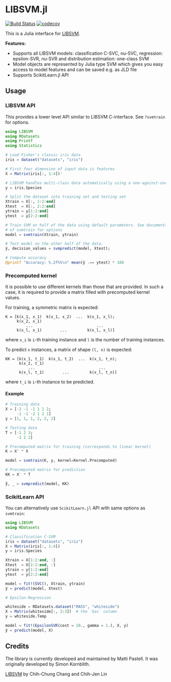 # LIBSVM.jl

[![Build Status](https://github.com/JuliaML/LIBSVM.jl/workflows/CI/badge.svg?branch=master)](https://github.com/JuliaML/LIBSVM.jl/actions?query=workflow%3ACI)
[![codecov](https://codecov.io/gh/JuliaML/LIBSVM.jl/branch/master/graph/badge.svg?token=bGwzyTtNPn)](https://codecov.io/gh/JuliaML/LIBSVM.jl)

This is a Julia interface for [LIBSVM](http://www.csie.ntu.edu.tw/~cjlin/libsvm/).

**Features:**
* Supports all LIBSVM models: classification C-SVC, nu-SVC, regression: epsilon-SVR, nu-SVR
    and distribution estimation: one-class SVM
* Model objects are represented by Julia type SVM which gives you easy
  access to model features and can be saved e.g. as JLD file
* Supports ScikitLearn.jl API

## Usage

### LIBSVM API

This provides a lower level API similar to LIBSVM C-interface. See `?svmtrain`
for options.

```julia
using LIBSVM
using RDatasets
using Printf
using Statistics

# Load Fisher's classic iris data
iris = dataset("datasets", "iris")

# First four dimension of input data is features
X = Matrix(iris[:, 1:4])'

# LIBSVM handles multi-class data automatically using a one-against-one strategy
y = iris.Species

# Split the dataset into training set and testing set
Xtrain = X[:, 1:2:end]
Xtest  = X[:, 2:2:end]
ytrain = y[1:2:end]
ytest  = y[2:2:end]

# Train SVM on half of the data using default parameters. See documentation
# of svmtrain for options
model = svmtrain(Xtrain, ytrain)

# Test model on the other half of the data.
ŷ, decision_values = svmpredict(model, Xtest);

# Compute accuracy
@printf "Accuracy: %.2f%%\n" mean(ŷ .== ytest) * 100
```

### Precomputed kernel

It is possible to use different kernels than those that are provided. In such a
case, it is required to provide a matrix filled with precomputed kernel values.

For training, a symmetric matrix is expected:
```
K = [k(x_1, x_1)  k(x_1, x_2)  ...  k(x_1, x_l);
     k(x_2, x_1)
         ...                            ...
     k(x_l, x_1)        ...         k(x_l, x_l)]
```
where `x_i` is `i`-th training instance and `l` is the number of training
instances.

To predict `n` instances, a matrix of shape `(l, n)` is expected:
```
KK = [k(x_1, t_1)  k(x_1, t_2)  ...  k(x_1, t_n);
      k(x_2, t_1)
          ...                            ...
      k(x_l, t_1)        ...         k(x_l, t_n)]
```
where `t_i` is `i`-th instance to be predicted.

#### Example

```julia
# Training data
X = [-2 -1 -1 1 1 2;
     -1 -1 -2 1 2 1]
y = [1, 1, 1, 2, 2, 2]

# Testing data
T = [-1 2 3;
     -1 2 2]

# Precomputed matrix for training (corresponds to linear kernel)
K = X' * X

model = svmtrain(K, y, kernel=Kernel.Precomputed)

# Precomputed matrix for prediction
KK = X' * T

ỹ, _ = svmpredict(model, KK)
```

### ScikitLearn API

You can alternatively use `ScikitLearn.jl` API with same options as `svmtrain`:

```julia
using LIBSVM
using RDatasets

# Classification C-SVM
iris = dataset("datasets", "iris")
X = Matrix(iris[:, 1:4])
y = iris.Species

Xtrain = X[1:2:end, :]
Xtest  = X[2:2:end, :]
ytrain = y[1:2:end]
ytest  = y[2:2:end]

model = fit!(SVC(), Xtrain, ytrain)
ŷ = predict(model, Xtest)
```

```julia
# Epsilon-Regression

whiteside = RDatasets.dataset("MASS", "whiteside")
X = Matrix(whiteside[:, 3:3])  # the `Gas` column
y = whiteside.Temp

model = fit!(EpsilonSVR(cost = 10., gamma = 1.), X, y)
ŷ = predict(model, X)
```

## Credits

The library is currently developed and maintained by Matti Pastell. It was originally
developed by Simon Kornblith.

[LIBSVM](http://www.csie.ntu.edu.tw/~cjlin/libsvm/) by Chih-Chung Chang and Chih-Jen Lin

